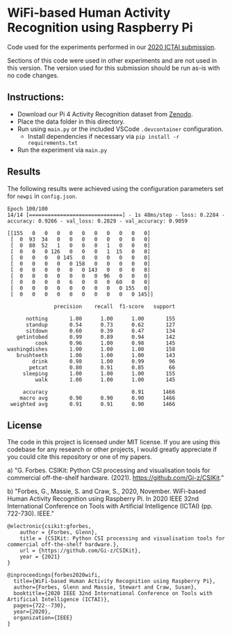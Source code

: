 # WiFi-based Human Activity Recognition using Raspberry Pi

Code used for the experiments performed in our [2020 ICTAI submission](https://ieeexplore.ieee.org/abstract/document/9288199]).

Sections of this code were used in other experiments and are not used in this version. The version used for this submission should be run as-is with no code changes.

## Instructions:
 - Download our Pi 4 Activity Recognition dataset from [Zenodo](https://zenodo.org/record/5616432#.YxXszy8w29l).
 - Place the data folder in this directory.
 - Run using `main.py` or the included VSCode `.devcontainer` configuration.
    - Install dependencies if necessary via `pip install -r requirements.txt`
 - Run the experiment via `main.py`

## Results

The following results were achieved using the configuration parameters set for `newpi` in `config.json`.

```
Epoch 100/100
14/14 [==============================] - 1s 48ms/step - loss: 0.2284 - accuracy: 0.9266 - val_loss: 0.2829 - val_accuracy: 0.9059

[[155   0   0   0   0   0   0   0   0   0   0]
 [  0  93  34   0   0   0   0   0   0   0   0]
 [  0  80  52   1   0   0   0   1   0   0   0]
 [  0   0   0 126   0   0   0   1  15   0   0]
 [  0   0   0   0 145   0   0   0   0   0   0]
 [  0   0   0   0   0 158   0   0   0   0   0]
 [  0   0   0   0   0   0 143   0   0   0   0]
 [  0   0   0   0   0   0   0  96   0   0   0]
 [  0   0   0   0   6   0   0   0  60   0   0]
 [  0   0   0   0   0   0   0   0   0 155   0]
 [  0   0   0   0   0   0   0   0   0   0 145]]
 
               precision    recall  f1-score   support

      nothing       1.00      1.00      1.00       155
      standup       0.54      0.73      0.62       127
      sitdown       0.60      0.39      0.47       134
   getintobed       0.99      0.89      0.94       142
         cook       0.96      1.00      0.98       145
washingdishes       1.00      1.00      1.00       158
   brushteeth       1.00      1.00      1.00       143
        drink       0.98      1.00      0.99        96
       petcat       0.80      0.91      0.85        66
     sleeping       1.00      1.00      1.00       155
         walk       1.00      1.00      1.00       145

     accuracy                           0.91      1466
    macro avg       0.90      0.90      0.90      1466
 weighted avg       0.91      0.91      0.90      1466
```

## License

The code in this project is licensed under MIT license. If you are using this codebase for any research or other projects, I would greatly appreciate if you could cite this repository or one of my papers.

a) "G. Forbes. CSIKit: Python CSI processing and visualisation tools for commercial off-the-shelf hardware. (2021). https://github.com/Gi-z/CSIKit."

b) "Forbes, G., Massie, S. and Craw, S., 2020, November. 
      WiFi-based Human Activity Recognition using Raspberry Pi. 
      In 2020 IEEE 32nd International Conference on Tools with Artificial Intelligence (ICTAI) (pp. 722-730). IEEE."

  ```
  @electronic{csikit:gforbes,
      author = {Forbes, Glenn},
      title = {CSIKit: Python CSI processing and visualisation tools for commercial off-the-shelf hardware.},
      url = {https://github.com/Gi-z/CSIKit},
      year = {2021}
  }

  @inproceedings{forbes2020wifi,
    title={WiFi-based Human Activity Recognition using Raspberry Pi},
    author={Forbes, Glenn and Massie, Stewart and Craw, Susan},
    booktitle={2020 IEEE 32nd International Conference on Tools with Artificial Intelligence (ICTAI)},
    pages={722--730},
    year={2020},
    organization={IEEE}
  }
  ```